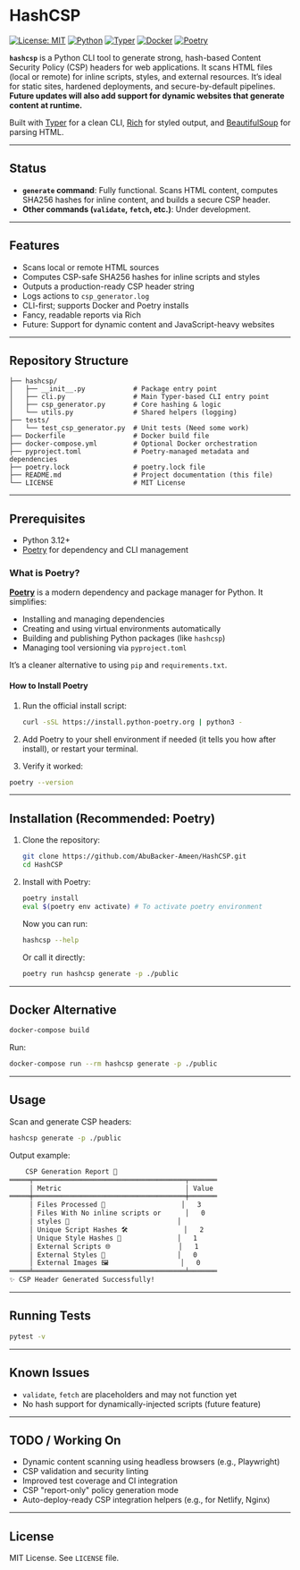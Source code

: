 # HashCSP

[![License: MIT](https://img.shields.io/badge/License-MIT-yellow)](https://github.com/AbuBacker-Ameen/HashCSP/blob/main/LICENSE)
[![Python](https://img.shields.io/badge/Python-3.12-blue)](https://www.python.org/downloads/release/python-3120/)
[![Typer](https://img.shields.io/badge/Made%20with-Typer-04AA6D?logo=python)](https://typer.tiangolo.com/)
[![Docker](https://img.shields.io/badge/Docker-2496ED?logo=docker&logoColor=fff)](https://github.com/AbuBacker-Ameen/HashCSP/blob/main/Dockerfile)
[![Poetry](https://img.shields.io/endpoint?url=https://python-poetry.org/badge/v0.json)](https://python-poetry.org/)

**`hashcsp`** is a Python CLI tool to generate strong, hash-based Content
Security Policy (CSP) headers for web applications. It scans HTML files (local
or remote) for inline scripts, styles, and external resources. It’s ideal for
static sites, hardened deployments, and secure-by-default pipelines. **Future
updates will also add support for dynamic websites that generate content at
runtime.**

Built with [Typer](https://typer.tiangolo.com/) for a clean CLI,
[Rich](https://github.com/Textualize/rich) for styled output, and
[BeautifulSoup](https://www.crummy.com/software/BeautifulSoup/) for parsing
HTML.

---

## Status

- **`generate` command**: Fully functional. Scans HTML content, computes SHA256
  hashes for inline content, and builds a secure CSP header.
- **Other commands (`validate`, `fetch`, etc.)**: Under development.

---

## Features

- Scans local or remote HTML sources
- Computes CSP-safe SHA256 hashes for inline scripts and styles
- Outputs a production-ready CSP header string
- Logs actions to `csp_generator.log`
- CLI-first; supports Docker and Poetry installs
- Fancy, readable reports via Rich
- Future: Support for dynamic content and JavaScript-heavy websites

---

## Repository Structure

```plaintext
├── hashcsp/
│   ├── __init__.py            # Package entry point
│   ├── cli.py                 # Main Typer-based CLI entry point
│   ├── csp_generator.py       # Core hashing & logic
│   └── utils.py               # Shared helpers (logging)
├── tests/
│   └── test_csp_generator.py  # Unit tests (Need some work)
├── Dockerfile                 # Docker build file
├── docker-compose.yml         # Optional Docker orchestration
├── pyproject.toml             # Poetry-managed metadata and dependencies
├── poetry.lock                # poetry.lock file
├── README.md                  # Project documentation (this file)
└── LICENSE                    # MIT License
```

---

## Prerequisites

- Python 3.12+
- [Poetry](https://python-poetry.org/) for dependency and CLI management

### What is Poetry?

[**Poetry**](https://python-poetry.org/) is a modern dependency and package
manager for Python. It simplifies:

- Installing and managing dependencies
- Creating and using virtual environments automatically
- Building and publishing Python packages (like `hashcsp`)
- Managing tool versioning via `pyproject.toml`

It’s a cleaner alternative to using `pip` and `requirements.txt`.

#### How to Install Poetry

1. Run the official install script:

   ```bash
   curl -sSL https://install.python-poetry.org | python3 -
   ```

2. Add Poetry to your shell environment if needed (it tells you how after
   install), or restart your terminal.

3. Verify it worked:

```bash
poetry --version
```

---

## Installation (Recommended: Poetry)

1. Clone the repository:

   ```bash
   git clone https://github.com/AbuBacker-Ameen/HashCSP.git
   cd HashCSP
   ```

2. Install with Poetry:

   ```bash
   poetry install
   eval $(poetry env activate) # To activate poetry environment
   ```

   Now you can run:

   ```bash
   hashcsp --help
   ```

   Or call it directly:

   ```bash
   poetry run hashcsp generate -p ./public
   ```

---

## Docker Alternative

```bash
docker-compose build
```

Run:

```bash
docker-compose run --rm hashcsp generate -p ./public
```

---

## Usage

Scan and generate CSP headers:

```bash
hashcsp generate -p ./public
```

Output example:

```txt
    CSP Generation Report 🎯
═════╤══════════════════════════════════════╤═══════
     │ Metric                               │ Value
═════╪══════════════════════════════════════╪═══════
     │ Files Processed 📄                   │   3
     │ Files With No inline scripts or      │   0
     │ styles 📜                           │
     │ Unique Script Hashes 🛠              │   2
     │ Unique Style Hashes 🎨              │   1
     │ External Scripts 🌐                 │   1
     │ External Styles 🎨                  │   0
     │ External Images 🖼                  │   0
═════╧══════════════════════════════════════╧═══════
✨ CSP Header Generated Successfully!
```

---

## Running Tests

```bash
pytest -v
```

---

## Known Issues

- `validate`, `fetch` are placeholders and may not function yet
- No hash support for dynamically-injected scripts (future feature)

---

## TODO / Working On

- Dynamic content scanning using headless browsers (e.g., Playwright)
- CSP validation and security linting
- Improved test coverage and CI integration
- CSP "report-only" policy generation mode
- Auto-deploy-ready CSP integration helpers (e.g., for Netlify, Nginx)

---

## License

MIT License. See `LICENSE` file.
